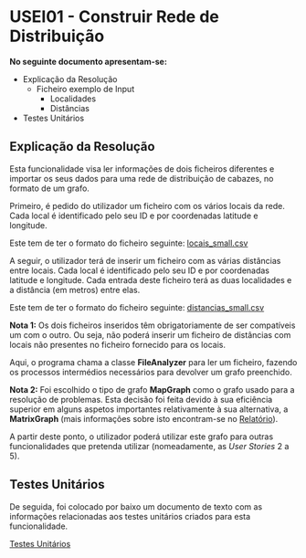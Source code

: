 # USEI01 - Construir Rede de Distribuição

**No seguinte documento apresentam-se:**
* Explicação da Resolução
    * Ficheiro exemplo de Input
        * Localidades
        * Distâncias
* Testes Unitários

## Explicação da Resolução

Esta funcionalidade visa ler informações de dois ficheiros diferentes e importar os seus dados para uma rede de distribuição de cabazes, no formato de um grafo.

Primeiro, é pedido do utilizador um ficheiro com os vários locais da rede. Cada local é identificado pelo seu ID e por coordenadas latitude e longitude.

Este tem de ter o formato do ficheiro seguinte: [locais_small.csv](../Data/locais_small.csv)

A seguir, o utilizador terá de inserir um ficheiro com as várias distâncias entre locais. Cada local é identificado pelo seu ID e por coordenadas latitude e longitude. Cada entrada deste ficheiro terá as duas localidades e a distância (em metros) entre elas.

Este tem de ter o formato do ficheiro seguinte: [distancias_small.csv](../Data/distancias_small.csv)

**Nota 1:** Os dois ficheiros inseridos têm obrigatoriamente de ser compatíveis um com o outro. Ou seja, não poderá inserir um ficheiro de distâncias com locais não presentes no ficheiro fornecido para os locais.

Aqui, o programa chama a classe **FileAnalyzer** para ler um ficheiro, fazendo os processos intermédios necessários para devolver um grafo preenchido.

**Nota 2:** Foi escolhido o tipo de grafo **MapGraph** como o grafo usado para a resolução de problemas. Esta decisão foi feita devido à sua eficiência superior em alguns aspetos importantes relativamente à sua alternativa, a **MatrixGraph** (mais informações sobre isto encontram-se no [Relatório](../2DJ_G101_ESINF_Sprint2.pdf)).

A partir deste ponto, o utilizador poderá utilizar este grafo para outras funcionalidades que pretenda utilizar (nomeadamente, as *User Stories* 2 a 5).

## Testes Unitários

De seguida, foi colocado por baixo um documento de texto com as informações relacionadas aos testes unitários criados para esta funcionalidade.

[Testes Unitários](USEI01Tests.md)


